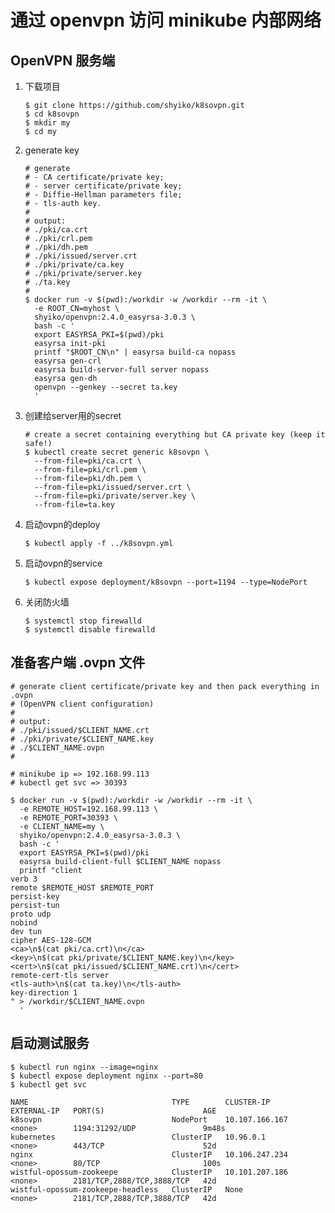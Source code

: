 # 通过 openvpn 访问 minikube 内部网络
## OpenVPN 服务端
1. 下载项目
    ```shell
    $ git clone https://github.com/shyiko/k8sovpn.git
    $ cd k8sovpn
    $ mkdir my
    $ cd my
    ```

1. generate key
    ```shell
    # generate
    # - CA certificate/private key;
    # - server certificate/private key;
    # - Diffie-Hellman parameters file;
    # - tls-auth key.
    # 
    # output:  
    # ./pki/ca.crt
    # ./pki/crl.pem
    # ./pki/dh.pem
    # ./pki/issued/server.crt
    # ./pki/private/ca.key
    # ./pki/private/server.key
    # ./ta.key
    #
    $ docker run -v $(pwd):/workdir -w /workdir --rm -it \
      -e ROOT_CN=myhost \
      shyiko/openvpn:2.4.0_easyrsa-3.0.3 \
      bash -c '
      export EASYRSA_PKI=$(pwd)/pki
      easyrsa init-pki
      printf "$ROOT_CN\n" | easyrsa build-ca nopass 
      easyrsa gen-crl
      easyrsa build-server-full server nopass 
      easyrsa gen-dh
      openvpn --genkey --secret ta.key
      '
    ```

1. 创建给server用的secret
    ```shell
    # create a secret containing everything but CA private key (keep it safe!)
    $ kubectl create secret generic k8sovpn \
      --from-file=pki/ca.crt \
      --from-file=pki/crl.pem \
      --from-file=pki/dh.pem \
      --from-file=pki/issued/server.crt \
      --from-file=pki/private/server.key \
      --from-file=ta.key
    ```

1. 启动ovpn的deploy
    ```shell
    $ kubectl apply -f ../k8sovpn.yml
    ```

1. 启动ovpn的service
    ```shell
    $ kubectl expose deployment/k8sovpn --port=1194 --type=NodePort
    ```
1. 关闭防火墙
    ```shell
    $ systemctl stop firewalld
    $ systemctl disable firewalld
    ```
    
## 准备客户端 .ovpn 文件
    # generate client certificate/private key and then pack everything in .ovpn 
    # (OpenVPN client configuration)
    #
    # output:  
    # ./pki/issued/$CLIENT_NAME.crt
    # ./pki/private/$CLIENT_NAME.key
    # ./$CLIENT_NAME.ovpn
    #

    # minikube ip => 192.168.99.113
    # kubectl get svc => 30393

    $ docker run -v $(pwd):/workdir -w /workdir --rm -it \
      -e REMOTE_HOST=192.168.99.113 \
      -e REMOTE_PORT=30393 \
      -e CLIENT_NAME=my \
      shyiko/openvpn:2.4.0_easyrsa-3.0.3 \
      bash -c '
      export EASYRSA_PKI=$(pwd)/pki
      easyrsa build-client-full $CLIENT_NAME nopass
      printf "client
    verb 3  
    remote $REMOTE_HOST $REMOTE_PORT
    persist-key
    persist-tun
    proto udp
    nobind
    dev tun
    cipher AES-128-GCM
    <ca>\n$(cat pki/ca.crt)\n</ca>
    <key>\n$(cat pki/private/$CLIENT_NAME.key)\n</key>
    <cert>\n$(cat pki/issued/$CLIENT_NAME.crt)\n</cert>
    remote-cert-tls server
    <tls-auth>\n$(cat ta.key)\n</tls-auth>
    key-direction 1
    " > /workdir/$CLIENT_NAME.ovpn
      '
## 启动测试服务
    $ kubectl run nginx --image=nginx
    $ kubectl expose deployment nginx --port=80
    $ kubectl get svc
    
    NAME                                TYPE        CLUSTER-IP       EXTERNAL-IP   PORT(S)                      AGE
    k8sovpn                             NodePort    10.107.166.167   <none>        1194:31292/UDP               9m48s
    kubernetes                          ClusterIP   10.96.0.1        <none>        443/TCP                      52d
    nginx                               ClusterIP   10.106.247.234   <none>        80/TCP                       100s
    wistful-opossum-zookeepe            ClusterIP   10.101.207.186   <none>        2181/TCP,2888/TCP,3888/TCP   42d
    wistful-opossum-zookeepe-headless   ClusterIP   None             <none>        2181/TCP,2888/TCP,3888/TCP   42d
